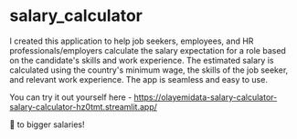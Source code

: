 # salary_calculator
I created this application to help job seekers, employees, and HR professionals/employers calculate the salary expectation for a role based on the candidate's skills and work experience. The estimated salary is calculated using the country's minimum wage, the skills of the job seeker, and relevant work experience. The app is seamless and easy to use.

You can try it out yourself here - https://olayemidata-salary-calculator-salary-calculator-hz0tmt.streamlit.app/

🥂 to bigger salaries!
